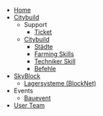 * [Home](index.md)
* [Citybuild](server/citybuild.md)
    * Support
        * [Ticket](team/ticket.md)
    * [Citybuild](server/citybuild.md)
        * [Städte](towns/towns.md)
        * [Farming Skills](server/citybuild_skills.md)
        * [Techniker Skill](server/citybuild_techniker.md)
        * [Befehle](befehle/citybuild_befehle.md)
* [SkyBlock](server/skyblock.md)
    * [Lagersysteme (BlockNet)](funktionen/lagersystem.md)
* Events
    * [Bauevent](events/bauevent.md)
* [User Team](team/mitglieder.md)
